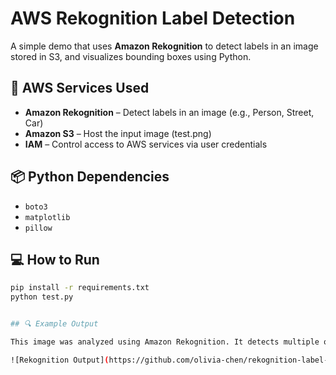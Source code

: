 # AWS Rekognition Label Detection

A simple demo that uses **Amazon Rekognition** to detect labels in an image stored in S3, and visualizes bounding boxes using Python.

## 🧰 AWS Services Used

- **Amazon Rekognition** – Detect labels in an image (e.g., Person, Street, Car)
- **Amazon S3** – Host the input image (test.png)
- **IAM** – Control access to AWS services via user credentials

## 📦 Python Dependencies

- `boto3`
- `matplotlib`
- `pillow`

## 💻 How to Run

```bash
pip install -r requirements.txt
python test.py


## 🔍 Example Output

This image was analyzed using Amazon Rekognition. It detects multiple objects including people, cars, wheels, and clothing with high confidence:

![Rekognition Output](https://github.com/olivia-chen/rekognition-label-detector/raw/main/rekognition_output.png)

